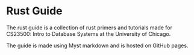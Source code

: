 # Rust Guide

The rust guide is a collection of rust primers and tutorials made for 
CS23500: Intro to Database Systems at the University of Chicago. 

The guide is made using Myst markdown and is hosted on GitHub pages.
